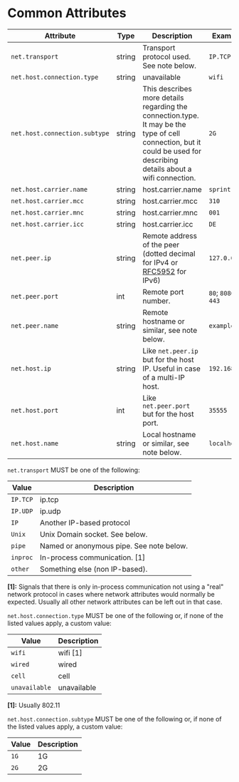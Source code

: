 # Common Attributes

<!-- Re-generate TOC with `TODO: ADD cmd` -->
<!-- semconv network -->
| Attribute  | Type | Description  | Examples  | Required |
|---|---|---|---|---|
| `net.transport` | string | Transport protocol used. See note below. | `IP.TCP` | No |
| `net.host.connection.type` | string | unavailable | `wifi` | No |
| `net.host.connection.subtype` | string | This describes more details regarding the connection.type. It may be the type of cell connection, but it could be used for describing details about a wifi connection. | `2G` | No |
| `net.host.carrier.name` | string | host.carrier.name | `sprint` | No |
| `net.host.carrier.mcc` | string | host.carrier.mcc | `310` | No |
| `net.host.carrier.mnc` | string | host.carrier.mnc | `001` | No |
| `net.host.carrier.icc` | string | host.carrier.icc | `DE` | No |
| `net.peer.ip` | string | Remote address of the peer (dotted decimal for IPv4 or [RFC5952](https://tools.ietf.org/html/rfc5952) for IPv6) | `127.0.0.1` | No |
| `net.peer.port` | int | Remote port number. | `80`; `8080`; `443` | No |
| `net.peer.name` | string | Remote hostname or similar, see note below. | `example.com` | No |
| `net.host.ip` | string | Like `net.peer.ip` but for the host IP. Useful in case of a multi-IP host. | `192.168.0.1` | No |
| `net.host.port` | int | Like `net.peer.port` but for the host port. | `35555` | No |
| `net.host.name` | string | Local hostname or similar, see note below. | `localhost` | No |

`net.transport` MUST be one of the following:

| Value  | Description |
|---|---|
| `IP.TCP` | ip.tcp |
| `IP.UDP` | ip.udp |
| `IP` | Another IP-based protocol |
| `Unix` | Unix Domain socket. See below. |
| `pipe` | Named or anonymous pipe. See note below. |
| `inproc` | In-process communication. [1] |
| `other` | Something else (non IP-based). |

**[1]:** Signals that there is only in-process communication not using a "real" network protocol in cases where network attributes would normally be expected. Usually all other network attributes can be left out in that case.

`net.host.connection.type` MUST be one of the following or, if none of the listed values apply, a custom value:

| Value  | Description |
|---|---|
| `wifi` | wifi [1] |
| `wired` | wired |
| `cell` | cell |
| `unavailable` | unavailable |

**[1]:** Usually 802.11

`net.host.connection.subtype` MUST be one of the following or, if none of the listed values apply, a custom value:

| Value  | Description |
|---|---|
| `1G` | 1G |
| `2G` | 2G |
<!-- endsemconv -->
